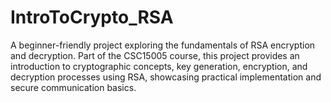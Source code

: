 # IntroToCrypto_RSA
A beginner-friendly project exploring the fundamentals of RSA encryption and decryption. Part of the CSC15005 course, this project provides an introduction to cryptographic concepts, key generation, encryption, and decryption processes using RSA, showcasing practical implementation and secure communication basics.

